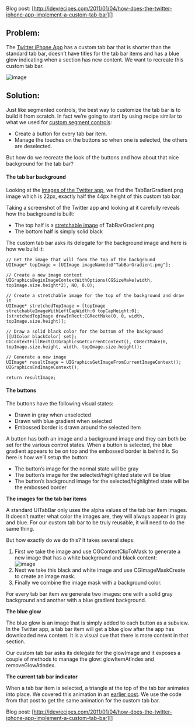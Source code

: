 Blog post: [http://idevrecipes.com/2011/01/04/how-does-the-twitter-iphone-app-implement-a-custom-tab-bar][]

## Problem:

The [Twitter iPhone App][] has a custom tab bar that is shorter
than the standard tab bar, doesn’t have titles for the tab bar
items and has a blue glow indicating when a section has new
content. We want to recreate this custom tab bar.

![image][]

## Solution:

Just like segmented controls, the best way to customize the tab bar
is to build it from scratch. In fact we’re going to start by using
recipe similar to what we used for [custom segment controls][]:

-   Create a button for every tab bar item.
-   Manage the touches on the buttons so when one is selected, the
    others are deselected.

But how do we recreate the look of the buttons and how about that
nice background for the tab bar?

#### The tab bar background

Looking at the [images of the Twitter app][], we find the
TabBarGradient.png image which is 22px, exactly half the 44px
height of this custom tab bar.

Taking a screenshot of the Twitter app and looking at it carefully
reveals how the background is built:

-   The top half is a [stretchable image][] of TabBarGradient.png
-   The bottom half is simply solid black

The custom tab bar asks its delegate for the background image and
here is how we build it:

    // Get the image that will form the top of the background
    UIImage* topImage = [UIImage imageNamed:@"TabBarGradient.png"];
    
    // Create a new image context
    UIGraphicsBeginImageContextWithOptions(CGSizeMake(width, topImage.size.height*2), NO, 0.0);
    
    // Create a stretchable image for the top of the background and draw it
    UIImage* stretchedTopImage = [topImage stretchableImageWithLeftCapWidth:0 topCapHeight:0];
    [stretchedTopImage drawInRect:CGRectMake(0, 0, width, topImage.size.height)];
    
    // Draw a solid black color for the bottom of the background
    [[UIColor blackColor] set];
    CGContextFillRect(UIGraphicsGetCurrentContext(), CGRectMake(0, topImage.size.height, width, topImage.size.height));
    
    // Generate a new image
    UIImage* resultImage = UIGraphicsGetImageFromCurrentImageContext();
    UIGraphicsEndImageContext();
    
    return resultImage;

#### The buttons

The buttons have the following visual states:

-   Drawn in gray when unselected
-   Drawn with blue gradient when selected
-   Embossed border is drawn around the selected item

A button has both an image and a background image and they can both
be set for the various control states. When a button is selected,
the blue gradient appears to be on top and the embossed border is
behind it. So here is how we’ll setup the button:

-   The button’s image for the normal state will be gray
-   The button’s image for the selected/highlighted state will be
    blue
-   The button’s background image for the selected/highlighted
    state will be the embossed border

**The images for the tab bar items**

A standard UITabBar only uses the alpha values of the tab bar item
images. It doesn’t matter what color the images are, they will
always appear in gray and blue. For our custom tab bar to be truly
reusable, it will need to do the same thing.

But how exactly do we do this? It takes several steps:

1.  First we take the image and use CGContextClipToMask to generate
    a new image that has a white background and black content:  
    ![image][1]
2.  Next we take this black and white image and use
    CGImageMaskCreate to create an image mask.
3.  Finally we combine the image mask with a background color.

For every tab bar item we generate two images: one with a solid
gray background and another with a blue gradient background.

**The blue glow**

The blue glow is an image that is simply added to each button as a
subview. In the Twitter app, a tab bar item will get a blue glow
after the app has downloaded new content. It is a visual cue that
there is more content in that section.

Our custom tab bar asks its delegate for the glowImage and it
exposes a couple of methods to manage the glow: glowItemAtIndex and
removeGlowAtIndex.

**The current tab bar indicator**

When a tab bar item is selected, a triangle at the top of the tab
bar animates into place. We covered this animation in an
[earlier post][]. We use the code from that post to get the same
animation for the custom tab bar.

Blog post: [http://idevrecipes.com/2011/01/04/how-does-the-twitter-iphone-app-implement-a-custom-tab-bar][]

  [http://idevrecipes.com/2011/01/04/how-does-the-twitter-iphone-app-implement-a-custom-tab-bar]: http://idevrecipes.com/2011/01/04/how-does-the-twitter-iphone-app-implement-a-custom-tab-bar
  [Twitter iPhone App]: http://p.appju.mp/333903271&t=i
  [image]: http://idevrecipes.files.wordpress.com/2011/01/customtabbar.png?w=460&h=70 "Custom Tab Bar"
  [custom segment controls]: http://idevrecipes.com/2010/12/11/custom-segmented-controls/
  [images of the Twitter app]: http://idevrecipes.com/2010/12/06/extracting-images-from-apps-in-the-appstore/
  [stretchable image]: http://idevrecipes.com/2010/12/08/stretchable-images-and-buttons/
  [1]: http://idevrecipes.files.wordpress.com/2011/01/black_and_white_mask_image.png?w=64&h=16 "Black and White Mask Image"
  [earlier post]: http://idevrecipes.com/2010/12/17/twitter-app-tab-bar-animation/
